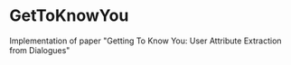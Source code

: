 # GetToKnowYou
Implementation of paper "Getting To Know You: User Attribute Extraction from Dialogues"
